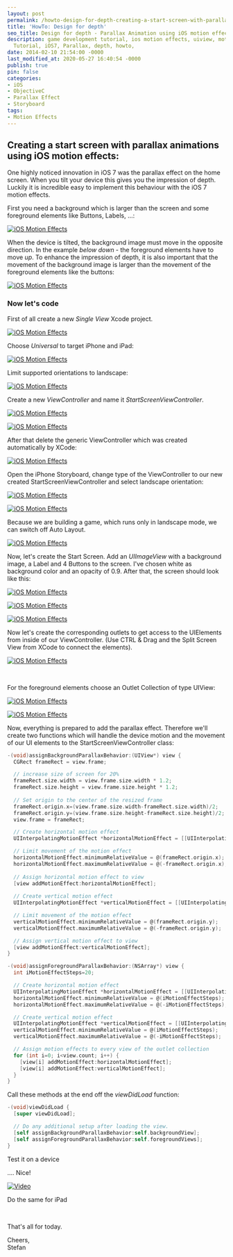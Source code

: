 ```yaml
---
layout: post
permalink: /howto-design-for-depth-creating-a-start-screen-with-parallax-animations-using-ios-7-motion-effects/
title: 'HowTo: Design for depth'
seo_title: Design for depth - Parallax Animation using iOS motion effects
description: game development tutorial, ios motion effects, uiview, motion effects,
  Tutorial, iOS7, Parallax, depth, howto,
date: 2014-02-10 21:54:00 -0000
last_modified_at: 2020-05-27 16:40:54 -0000
publish: true
pin: false
categories:
- iOS
- ObjectiveC
- Parallax Effect
- Storyboard
tags:
- Motion Effects
---
```

## Creating a start screen with parallax animations using iOS motion effects:

One highly noticed innovation in iOS 7 was the parallax effect on the home screen. When you tilt your device this gives you the impression of depth. Luckily it is incredible easy to implement this behaviour with the iOS 7 motion effects.

First you need a background which is larger than the screen and some foreground elements like Buttons, Labels, ...:

[![iOS Motion Effects](/assets/2014/02/parallax1-1.jpg)](/assets/2014/02/parallax1-1.jpg)

When the device is tilted, the background image must move in the opposite direction. In the example _below down_ \- the foreground elements have to move _up_. To enhance the impression of depth, it is also important that the movement of the background image is larger than the movement of the foreground elements like the buttons:

[![iOS Motion Effects](/assets/2014/02/parallax2-1.jpg)](/assets/2014/02/parallax2-1.jpg)

### Now let's code

First of all create a new _Single View_ Xcode project.

[![iOS Motion Effects](/assets/2014/02/Parallax3-1.jpg)](/assets/2014/02/Parallax3-1.jpg)

Choose _Universal_ to target iPhone and iPad:

[![iOS Motion Effects](/assets/2014/02/Parallax4-1.jpg)](/assets/2014/02/Parallax4-1.jpg)

Limit supported orientations to landscape:

[![iOS Motion Effects](/assets/2014/02/Parallax5-1.jpg)](/assets/2014/02/Parallax5-1.jpg)

Create a new _ViewController_ and name it _StartScreenViewController_.

[![iOS Motion Effects](/assets/2014/02/Parallax6-1.jpg)](/assets/2014/02/Parallax6-1.jpg)

[![iOS Motion Effects](/assets/2014/02/Parallax7-1.jpg)](/assets/2014/02/Parallax7-1.jpg)

After that delete the generic ViewController which was created automatically by XCode:

[![iOS Motion Effects](/assets/2014/02/Parallax8-1.jpg)](/assets/2014/02/Parallax8-1.jpg)

Open the iPhone Storyboard, change type of the ViewController to our new created StartScreenViewController and select landscape orientation:

[![iOS Motion Effects](/assets/2014/02/Parallax9.png)](/assets/2014/02/Parallax9.png)

[![iOS Motion Effects](/assets/2014/02/Parallax10.png)](/assets/2014/02/Parallax10.png)

Because we are building a game, which runs only in landscape mode, we can switch off Auto Layout.

[![iOS Motion Effects](/assets/2014/02/Parallax11.png)](/assets/2014/02/Parallax11.png)

Now, let's create the Start Screen. Add an _UIImageView_ with a background image, a Label and 4 Buttons to the screen. I've chosen white as background color and an opacity of 0.9. After that, the screen should look like this:

[![iOS Motion Effects](/assets/2014/02/Parallax12.png)](/assets/2014/02/Parallax12.png)

[![iOS Motion Effects](/assets/2014/02/Parallax13-1.jpg)](/assets/2014/02/Parallax13-1.jpg)

[![iOS Motion Effects](/assets/2014/02/Parallax14.png)](/assets/2014/02/Parallax14.png)

Now let's create the corresponding outlets to get access to the UIElements from inside of our ViewController. (Use CTRL & Drag and the Split Screen View from XCode to connect the elements).

[![iOS Motion Effects](/assets/2014/02/Parallax15-1.jpg)](/assets/2014/02/Parallax15-1.jpg)

 

For the foreground elements choose an Outlet Collection of type UIView:

[![iOS Motion Effects](/assets/2014/02/Parallax20-1.jpg)](/assets/2014/02/Parallax20-1.jpg)

[![iOS Motion Effects](/assets/2014/02/Parallax21-1.jpg)](/assets/2014/02/Parallax21-1.jpg)

Now, everything is prepared to add the parallax effect. Therefore we'll create two functions which will handle the device motion and the movement of our UI elements to the StartScreenViewController class:
```objectivec
-(void)assignBackgroundParallaxBehavior:(UIView*) view {
  CGRect frameRect = view.frame;

  // increase size of screen for 20%
  frameRect.size.width = view.frame.size.width * 1.2;
  frameRect.size.height = view.frame.size.height * 1.2;
 
  // Set origin to the center of the resized frame
  frameRect.origin.x=(view.frame.size.width-frameRect.size.width)/2;
  frameRect.origin.y=(view.frame.size.height-frameRect.size.height)/2;
  view.frame = frameRect;

  // Create horizontal motion effect
  UIInterpolatingMotionEffect *horizontalMotionEffect = [[UIInterpolatingMotionEffect alloc] initWithKeyPath:@"center.x" type:UIInterpolatingMotionEffectTypeTiltAlongHorizontalAxis];

  // Limit movement of the motion effect
  horizontalMotionEffect.minimumRelativeValue = @(frameRect.origin.x);
  horizontalMotionEffect.maximumRelativeValue = @(-frameRect.origin.x);
  
  // Assign horizontal motion effect to view
  [view addMotionEffect:horizontalMotionEffect];
  
  // Create vertical motion effect
  UIInterpolatingMotionEffect *verticalMotionEffect = [[UIInterpolatingMotionEffect alloc] initWithKeyPath:@"center.y" type:UIInterpolatingMotionEffectTypeTiltAlongVerticalAxis];

  // Limit movement of the motion effect
  verticalMotionEffect.minimumRelativeValue = @(frameRect.origin.y);
  verticalMotionEffect.maximumRelativeValue = @(-frameRect.origin.y);

  // Assign vertical motion effect to view
  [view addMotionEffect:verticalMotionEffect];
}

-(void)assignForegroundParallaxBehavior:(NSArray*) view {
  int iMotionEffectSteps=20;

  // Create horizontal motion effect
  UIInterpolatingMotionEffect *horizontalMotionEffect = [[UIInterpolatingMotionEffect alloc] initWithKeyPath:@"center.x" type:UIInterpolatingMotionEffectTypeTiltAlongHorizontalAxis];
  horizontalMotionEffect.minimumRelativeValue = @(iMotionEffectSteps);
  horizontalMotionEffect.maximumRelativeValue = @(-iMotionEffectSteps);

  // Create vertical motion effect
  UIInterpolatingMotionEffect *verticalMotionEffect = [[UIInterpolatingMotionEffect alloc] initWithKeyPath:@"center.y" type:UIInterpolatingMotionEffectTypeTiltAlongVerticalAxis];
  verticalMotionEffect.minimumRelativeValue = @(iMotionEffectSteps);
  verticalMotionEffect.maximumRelativeValue = @(-iMotionEffectSteps);

  // Assign motion effects to every view of the outlet collection
  for (int i=0; i<view.count; i++) {
    [view[i] addMotionEffect:horizontalMotionEffect];
    [view[i] addMotionEffect:verticalMotionEffect];
  }
}
```

Call these methods at the end off the _viewDidLoad_ function:
```objectivec
-(void)viewDidLoad {
  [super viewDidLoad];

  // Do any additional setup after loading the view.
  [self assignBackgroundParallaxBehavior:self.backgroundView];
  [self assignForegroundParallaxBehavior:self.foregroundViews];
}
```
Test it on a device 

.... Nice!



[![Video](/assets/2014/02/Video0.png)](https://youtu.be/3FFoO4yUMx0)

Do the same for iPad

 

That's all for today.

Cheers,  
Stefan
